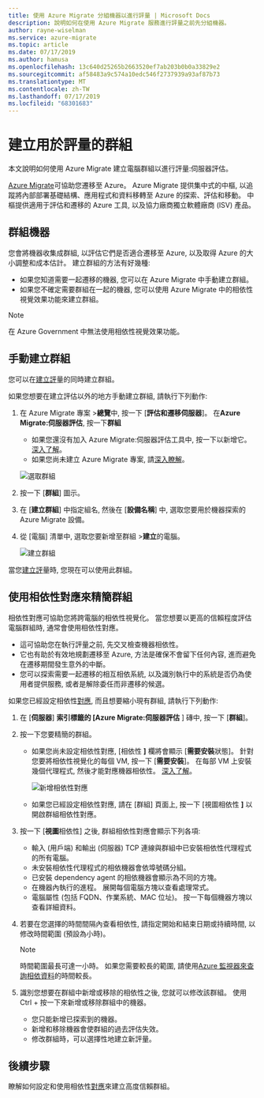 ```yaml
---
title: 使用 Azure Migrate 分組機器以進行評量 | Microsoft Docs
description: 說明如何在使用 Azure Migrate 服務進行評量之前先分組機器。
author: rayne-wiselman
ms.service: azure-migrate
ms.topic: article
ms.date: 07/17/2019
ms.author: hamusa
ms.openlocfilehash: 13c640d25265b2663520ef7ab203b0b0a33829e2
ms.sourcegitcommit: af58483a9c574a10edc546f2737939a93af87b73
ms.translationtype: MT
ms.contentlocale: zh-TW
ms.lasthandoff: 07/17/2019
ms.locfileid: "68301683"
---
```

# <a name="create-a-group-for-assessment"></a>建立用於評量的群組

本文說明如何使用 Azure Migrate 建立電腦群組以進行評量:伺服器評估。

[Azure Migrate](migrate-services-overview.md)可協助您遷移至 Azure。 Azure Migrate 提供集中式的中樞, 以追蹤將內部部署基礎結構、應用程式和資料移轉至 Azure 的探索、評估和移動。 中樞提供適用于評估和遷移的 Azure 工具, 以及協力廠商獨立軟體廠商 (ISV) 產品。 

## <a name="grouping-machines"></a>群組機器

您會將機器收集成群組, 以評估它們是否適合遷移至 Azure, 以及取得 Azure 的大小調整和成本估計。 建立群組的方法有好幾種:

- 如果您知道需要一起遷移的機器, 您可以在 Azure Migrate 中手動建立群組。
- 如果您不確定需要群組在一起的機器, 您可以使用 Azure Migrate 中的相依性視覺效果功能來建立群組。 

> [!NOTE]
> 在 Azure Government 中無法使用相依性視覺效果功能。

## <a name="create-a-group-manually"></a>手動建立群組

您可以在[建立評](how-to-create-assessment.md)量的同時建立群組。

如果您想要在建立評估以外的地方手動建立群組, 請執行下列動作:

1. 在 Azure Migrate 專案 >**總覽**中, 按一下 [**評估和遷移伺服器**]。 在**Azure Migrate:伺服器評估**, 按一下**群組**
    - 如果您還沒有加入 Azure Migrate:伺服器評估工具中, 按一下以新增它。 [深入了解](how-to-assess.md)。
    - 如果您尚未建立 Azure Migrate 專案, 請[深入瞭解](how-to-add-tool-first-time.md)。

    ![選取群組](./media/how-to-create-a-group/select-groups.png)

2. 按一下 [**群組**] 圖示。
3. 在 [**建立群組**] 中指定組名, 然後在 [**設備名稱**] 中, 選取您要用於機器探索的 Azure Migrate 設備。
1. 從 [電腦] 清單中, 選取您要新增至群組 >**建立**的電腦。

    ![建立群組](./media/how-to-create-a-group/create-group.png)

當您[建立評](how-to-create-assessment.md)量時, 您現在可以使用此群組。

## <a name="refine-a-group-with-dependency-mapping"></a>使用相依性對應來精簡群組

相依性對應可協助您將跨電腦的相依性視覺化。 當您想要以更高的信賴程度評估電腦群組時, 通常會使用相依性對應。
- 這可協助您在執行評量之前, 先交叉檢查機器相依性。 
- 它也有助於有效地規劃遷移至 Azure, 方法是確保不會留下任何內容, 進而避免在遷移期間發生意外的中斷。
- 您可以探索需要一起遷移的相互相依系統, 以及識別執行中的系統是否仍為使用者提供服務, 或者是解除委任而非遷移的候選。

如果您已經設定相依性[對應](how-to-create-group-machine-dependencies.md), 而且想要縮小現有群組, 請執行下列動作:

1. 在 [**伺服器**] **索引標籤的 [Azure Migrate:伺服器評估** ] 磚中, 按一下 [**群組**]。
2. 按一下您要精簡的群組。
    - 如果您尚未設定相依性對應, [相依性 **]** 欄將會顯示 [**需要安裝**狀態]。 針對您要將相依性視覺化的每個 VM, 按一下 [**需要安裝**]。 在每部 VM 上安裝幾個代理程式, 然後才能對應機器相依性。 [深入了解](how-to-create-group-machine-dependencies.md)。

        ![新增相依性對應](./media/how-to-create-a-group/add-dependency-mapping.png)

    - 如果您已經設定相依性對應, 請在 [群組] 頁面上, 按一下 [視圖相依性 **]** 以開啟群組相依性對應。

3. 按一下 [**視圖**相依性] 之後, 群組相依性對應會顯示下列各項:

    - 輸入 (用戶端) 和輸出 (伺服器) TCP 連線與群組中已安裝相依性代理程式的所有電腦。
    - 未安裝相依性代理程式的相依機器會依埠號碼分組。
    - 已安裝 dependency agent 的相依機器會顯示為不同的方塊。
    - 在機器內執行的進程。 展開每個電腦方塊以查看處理常式。
    - 電腦屬性 (包括 FQDN、作業系統、MAC 位址)。 按一下每個機器方塊以查看詳細資料。

4. 若要在您選擇的時間間隔內查看相依性, 請指定開始和結束日期或持續時間, 以修改時間範圍 (預設為小時)。

    > [!NOTE]
    > 時間範圍最長可達一小時。 如果您需要較長的範圍, 請使用[Azure 監視器來查詢相依資料](how-to-create-group-machine-dependencies.md)的時間較長。

5. 識別您想要在群組中新增或移除的相依性之後, 您就可以修改該群組。 使用 Ctrl + 按一下來新增或移除群組中的機器。

    - 您只能新增已探索到的機器。
    - 新增和移除機器會使群組的過去評估失效。
    - 修改群組時，可以選擇性地建立新評量。


## <a name="next-steps"></a>後續步驟

瞭解如何設定和使用相依性[對應](how-to-create-group-machine-dependencies.md)來建立高度信賴群組。

